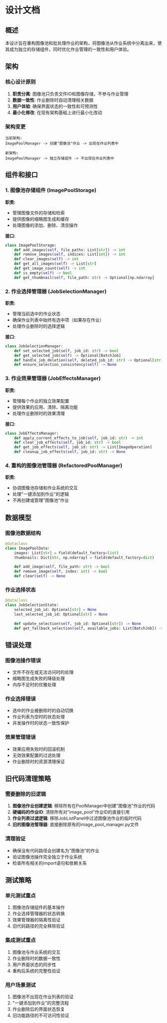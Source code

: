 # 设计文档

## 概述

本设计旨在重构图像池和批处理作业的架构，将图像池从作业系统中分离出来，使其成为独立的存储组件，同时优化作业管理的一致性和用户体验。

## 架构

### 核心设计原则

1. **职责分离**: 图像池只负责文件IO和图像存储，不参与作业管理
2. **数据一致性**: 作业删除时自动清理相关数据
3. **用户体验**: 确保界面状态的一致性和可预测性
4. **最小化修改**: 在现有架构基础上进行最小化改动

### 架构变更

```
当前架构:
ImagePoolManager -> 创建"图像池"作业 -> 出现在作业列表中

新架构:
ImagePoolManager -> 独立存储组件 -> 不出现在作业列表中
```

## 组件和接口

### 1. 图像池存储组件 (ImagePoolStorage)

**职责:**
- 管理图像文件的存储和检索
- 提供图像的缩略图生成和缓存
- 处理图像的添加、删除、清空操作

**接口:**
```python
class ImagePoolStorage:
    def add_images(self, file_paths: List[str]) -> int
    def remove_images(self, indices: List[int]) -> int
    def clear_images(self) -> int
    def get_all_images(self) -> List[str]
    def get_image_count(self) -> int
    def is_empty(self) -> bool
    def get_thumbnail(self, file_path: str) -> Optional[np.ndarray]
```

### 2. 作业选择管理器 (JobSelectionManager)

**职责:**
- 管理当前选中的作业状态
- 确保作业列表中始终有选中项（如果存在作业）
- 处理作业删除时的选择逻辑

**接口:**
```python
class JobSelectionManager:
    def set_selected_job(self, job_id: str) -> bool
    def get_selected_job(self) -> Optional[BatchJob]
    def handle_job_deletion(self, deleted_job_id: str) -> Optional[str]
    def ensure_selection_consistency(self) -> None
```

### 3. 作业效果管理器 (JobEffectsManager)

**职责:**
- 管理每个作业的独立效果配置
- 提供效果的应用、清除、隔离功能
- 处理作业删除时的效果清理

**接口:**
```python
class JobEffectsManager:
    def apply_current_effects_to_job(self, job_id: str) -> int
    def clear_job_effects(self, job_id: str) -> bool
    def get_job_effects(self, job_id: str) -> List[ImageOperation]
    def cleanup_job_effects(self, job_id: str) -> None
```

### 4. 重构的图像池管理器 (RefactoredPoolManager)

**职责:**
- 协调图像池存储和作业系统的交互
- 处理"一键添加到作业"的逻辑
- 不再创建或管理"图像池"作业

## 数据模型

### 图像池数据结构

```python
@dataclass
class ImagePoolData:
    images: List[str] = field(default_factory=list)
    thumbnails: Dict[str, np.ndarray] = field(default_factory=dict)
    
    def add_image(self, file_path: str) -> bool
    def remove_image(self, index: int) -> bool
    def clear(self) -> None
```

### 作业选择状态

```python
@dataclass
class JobSelectionState:
    selected_job_id: Optional[str] = None
    last_selected_job_id: Optional[str] = None
    
    def update_selection(self, job_id: Optional[str]) -> None
    def get_fallback_selection(self, available_jobs: List[BatchJob]) -> Optional[str]
```

## 错误处理

### 图像池操作错误
- 文件不存在或无法访问时的处理
- 缩略图生成失败的降级处理
- 内存不足时的优雅处理

### 作业选择错误
- 选中的作业被删除时的自动切换
- 作业列表为空时的状态处理
- 并发操作时的状态一致性保护

### 效果管理错误
- 效果应用失败时的回滚机制
- 无效效果配置的过滤处理
- 作业删除时的资源清理保证

## 旧代码清理策略

### 需要删除的旧逻辑
1. **图像池作业创建逻辑**: 移除所有在PoolManager中创建"图像池"作业的代码
2. **硬编码的作业ID**: 清除所有对"image_pool"作业ID的直接引用
3. **作业列表过滤逻辑**: 移除JobListPanel中过滤图像池作业的临时代码
4. **旧的图像池管理器**: 直接删除原有的image_pool_manager.py文件

### 清理验证
- 确保没有代码路径会创建名为"图像池"的作业
- 验证图像池操作完全独立于作业系统
- 检查所有相关的import语句和依赖关系

## 测试策略

### 单元测试重点
1. 图像池存储组件的基本操作
2. 作业选择管理器的状态转换
3. 效果管理器的隔离性验证
4. 旧代码路径的完全移除验证

### 集成测试重点
1. 图像池与作业系统的交互
2. 作业删除时的数据一致性
3. 用户界面状态的同步性
4. 重构后系统的完整性验证

### 用户场景测试
1. 图像池不出现在作业列表的验证
2. "一键添加到作业"的完整流程
3. 作业删除后的界面状态恢复
4. 旧功能路径的不可访问性验证